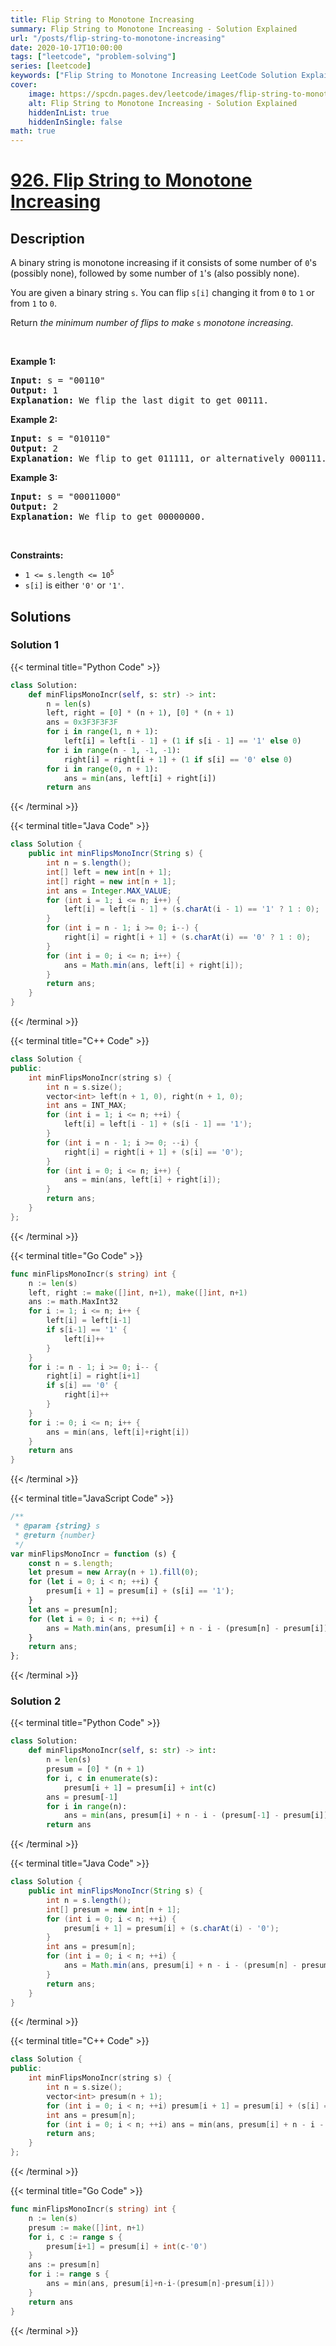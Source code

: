 ```yaml
---
title: Flip String to Monotone Increasing
summary: Flip String to Monotone Increasing - Solution Explained
url: "/posts/flip-string-to-monotone-increasing"
date: 2020-10-17T10:00:00
tags: ["leetcode", "problem-solving"]
series: [leetcode]
keywords: ["Flip String to Monotone Increasing LeetCode Solution Explained in all languages", "926", "leetcode question 926", "Flip String to Monotone Increasing", "LeetCode", "leetcode solution in Python3 C++ Java Go PHP Ruby Swift TypeScript Rust C# JavaScript C", "GeeksforGeeks", "InterviewBit", "Coding Ninjas", "HackerRank", "HackerEarth", "CodeChef", "TopCoder", "AlgoExpert", "freeCodeCamp", "Codeforces", "GitHub", "AtCoder", "Samir Paul"]
cover:
    image: https://spcdn.pages.dev/leetcode/images/flip-string-to-monotone-increasing.webp
    alt: Flip String to Monotone Increasing - Solution Explained
    hiddenInList: true
    hiddenInSingle: false
math: true
---
```



# [926. Flip String to Monotone Increasing](https://leetcode.com/problems/flip-string-to-monotone-increasing)


## Description

<p>A binary string is monotone increasing if it consists of some number of <code>0</code>&#39;s (possibly none), followed by some number of <code>1</code>&#39;s (also possibly none).</p>

<p>You are given a binary string <code>s</code>. You can flip <code>s[i]</code> changing it from <code>0</code> to <code>1</code> or from <code>1</code> to <code>0</code>.</p>

<p>Return <em>the minimum number of flips to make </em><code>s</code><em> monotone increasing</em>.</p>

<p>&nbsp;</p>
<p><strong class="example">Example 1:</strong></p>

<pre>
<strong>Input:</strong> s = &quot;00110&quot;
<strong>Output:</strong> 1
<strong>Explanation:</strong> We flip the last digit to get 00111.
</pre>

<p><strong class="example">Example 2:</strong></p>

<pre>
<strong>Input:</strong> s = &quot;010110&quot;
<strong>Output:</strong> 2
<strong>Explanation:</strong> We flip to get 011111, or alternatively 000111.
</pre>

<p><strong class="example">Example 3:</strong></p>

<pre>
<strong>Input:</strong> s = &quot;00011000&quot;
<strong>Output:</strong> 2
<strong>Explanation:</strong> We flip to get 00000000.
</pre>

<p>&nbsp;</p>
<p><strong>Constraints:</strong></p>

<ul>
	<li><code>1 &lt;= s.length &lt;= 10<sup>5</sup></code></li>
	<li><code>s[i]</code> is either <code>&#39;0&#39;</code> or <code>&#39;1&#39;</code>.</li>
</ul>

## Solutions

### Solution 1

<!-- tabs:start -->

{{< terminal title="Python Code" >}}
```python
class Solution:
    def minFlipsMonoIncr(self, s: str) -> int:
        n = len(s)
        left, right = [0] * (n + 1), [0] * (n + 1)
        ans = 0x3F3F3F3F
        for i in range(1, n + 1):
            left[i] = left[i - 1] + (1 if s[i - 1] == '1' else 0)
        for i in range(n - 1, -1, -1):
            right[i] = right[i + 1] + (1 if s[i] == '0' else 0)
        for i in range(0, n + 1):
            ans = min(ans, left[i] + right[i])
        return ans
```
{{< /terminal >}}

{{< terminal title="Java Code" >}}
```java
class Solution {
    public int minFlipsMonoIncr(String s) {
        int n = s.length();
        int[] left = new int[n + 1];
        int[] right = new int[n + 1];
        int ans = Integer.MAX_VALUE;
        for (int i = 1; i <= n; i++) {
            left[i] = left[i - 1] + (s.charAt(i - 1) == '1' ? 1 : 0);
        }
        for (int i = n - 1; i >= 0; i--) {
            right[i] = right[i + 1] + (s.charAt(i) == '0' ? 1 : 0);
        }
        for (int i = 0; i <= n; i++) {
            ans = Math.min(ans, left[i] + right[i]);
        }
        return ans;
    }
}
```
{{< /terminal >}}

{{< terminal title="C++ Code" >}}
```cpp
class Solution {
public:
    int minFlipsMonoIncr(string s) {
        int n = s.size();
        vector<int> left(n + 1, 0), right(n + 1, 0);
        int ans = INT_MAX;
        for (int i = 1; i <= n; ++i) {
            left[i] = left[i - 1] + (s[i - 1] == '1');
        }
        for (int i = n - 1; i >= 0; --i) {
            right[i] = right[i + 1] + (s[i] == '0');
        }
        for (int i = 0; i <= n; i++) {
            ans = min(ans, left[i] + right[i]);
        }
        return ans;
    }
};
```
{{< /terminal >}}

{{< terminal title="Go Code" >}}
```go
func minFlipsMonoIncr(s string) int {
	n := len(s)
	left, right := make([]int, n+1), make([]int, n+1)
	ans := math.MaxInt32
	for i := 1; i <= n; i++ {
		left[i] = left[i-1]
		if s[i-1] == '1' {
			left[i]++
		}
	}
	for i := n - 1; i >= 0; i-- {
		right[i] = right[i+1]
		if s[i] == '0' {
			right[i]++
		}
	}
	for i := 0; i <= n; i++ {
		ans = min(ans, left[i]+right[i])
	}
	return ans
}
```
{{< /terminal >}}

{{< terminal title="JavaScript Code" >}}
```js
/**
 * @param {string} s
 * @return {number}
 */
var minFlipsMonoIncr = function (s) {
    const n = s.length;
    let presum = new Array(n + 1).fill(0);
    for (let i = 0; i < n; ++i) {
        presum[i + 1] = presum[i] + (s[i] == '1');
    }
    let ans = presum[n];
    for (let i = 0; i < n; ++i) {
        ans = Math.min(ans, presum[i] + n - i - (presum[n] - presum[i]));
    }
    return ans;
};
```
{{< /terminal >}}

<!-- tabs:end -->

### Solution 2

<!-- tabs:start -->

{{< terminal title="Python Code" >}}
```python
class Solution:
    def minFlipsMonoIncr(self, s: str) -> int:
        n = len(s)
        presum = [0] * (n + 1)
        for i, c in enumerate(s):
            presum[i + 1] = presum[i] + int(c)
        ans = presum[-1]
        for i in range(n):
            ans = min(ans, presum[i] + n - i - (presum[-1] - presum[i]))
        return ans
```
{{< /terminal >}}

{{< terminal title="Java Code" >}}
```java
class Solution {
    public int minFlipsMonoIncr(String s) {
        int n = s.length();
        int[] presum = new int[n + 1];
        for (int i = 0; i < n; ++i) {
            presum[i + 1] = presum[i] + (s.charAt(i) - '0');
        }
        int ans = presum[n];
        for (int i = 0; i < n; ++i) {
            ans = Math.min(ans, presum[i] + n - i - (presum[n] - presum[i]));
        }
        return ans;
    }
}
```
{{< /terminal >}}

{{< terminal title="C++ Code" >}}
```cpp
class Solution {
public:
    int minFlipsMonoIncr(string s) {
        int n = s.size();
        vector<int> presum(n + 1);
        for (int i = 0; i < n; ++i) presum[i + 1] = presum[i] + (s[i] == '1');
        int ans = presum[n];
        for (int i = 0; i < n; ++i) ans = min(ans, presum[i] + n - i - (presum[n] - presum[i]));
        return ans;
    }
};
```
{{< /terminal >}}

{{< terminal title="Go Code" >}}
```go
func minFlipsMonoIncr(s string) int {
	n := len(s)
	presum := make([]int, n+1)
	for i, c := range s {
		presum[i+1] = presum[i] + int(c-'0')
	}
	ans := presum[n]
	for i := range s {
		ans = min(ans, presum[i]+n-i-(presum[n]-presum[i]))
	}
	return ans
}
```
{{< /terminal >}}

<!-- tabs:end -->

<!-- end -->
